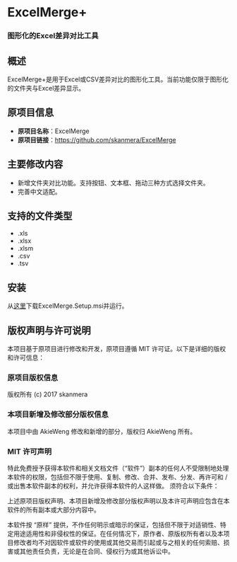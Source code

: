 # ExcelMerge+
### 图形化的Excel差异对比工具

## 概述
ExcelMerge+是用于Excel或CSV差异对比的图形化工具。当前功能仅限于图形化的文件夹与Excel差异显示。

## 原项目信息
- **原项目名称**：ExcelMerge
- **原项目链接**：https://github.com/skanmera/ExcelMerge

## 主要修改内容
- 新增文件夹对比功能。支持按钮、文本框、拖动三种方式选择文件夹。
- 完善中文适配。

## 支持的文件类型
- .xls
- .xlsx
- .xlsm
- .csv
- .tsv

## 安装
从[这里](https://github.com/AkieWeng/ExcelMerge+/releases/)下载ExcelMerge.Setup.msi并运行。

## 版权声明与许可说明
本项目基于原项目进行修改和开发，原项目遵循 MIT 许可证。以下是详细的版权和许可信息：
### 原项目版权信息
版权所有 (c) 2017 skanmera
### 本项目新增及修改部分版权信息
本项目中由 AkieWeng 修改和新增的部分，版权归 AkieWeng 所有。
### MIT 许可声明
特此免费授予获得本软件和相关文档文件（“软件”）副本的任何人不受限制地处理本软件的权限，包括但不限于使用、复制、修改、合并、发布、分发、再许可和 / 或出售本软件副本的权利，并允许获得本软件的人这样做。 须符合以下条件：

上述原项目版权声明、本项目新增及修改部分版权声明以及本许可声明应包含在本软件的所有副本或大部分内容中。

本软件按 “原样” 提供，不作任何明示或暗示的保证，包括但不限于对适销性、特定用途适用性和非侵权性的保证。在任何情况下，原作者、原版权所有者以及本项目修改者均不对因软件或软件的使用或其他交易而引起或与之相关的任何索赔、损害或其他责任负责，无论是在合同、侵权行为或其他诉讼中。